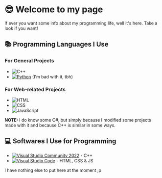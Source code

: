 # 😎 Welcome to my page
If ever you want some info about my programming life, well it's here.
Take a look if you want!

## 📚 Programming Languages I Use

### For General Projects
- <img alt="C++" src="https://img.shields.io/badge/C%2B%2B-4183c4?logo=c%2B%2&logoColor=white">
- <a href="https://www.python.org/downloads/"><img alt="Python" src="https://img.shields.io/badge/Python-14354C.svg?logo=python&logoColor=white"></a> (I'm bad with it, tbh)

### For Web-related Projects
- <img alt="HTML" src="https://img.shields.io/badge/HTML-E34F26.svg?logo=html5&logoColor=white">
- <img alt="CSS" src="https://img.shields.io/badge/CSS-1572B6.svg?logo=css3&logoColor=white">
- <img alt="JavaScript" src="https://img.shields.io/badge/JavaScript-F7DF1E.svg?logo=javascript&logoColor=white">

**NOTE:** I do know some C#, but simply because I modified some projects made with it and because C++ is similar in some ways.


## 💻 Softwares I Use for Programming

- <a href="https://visualstudio.microsoft.com/vs/community/"><img alt="Visual Studio Community 2022" src="https://img.shields.io/badge/Visual%20Studio%20Community%202022-a175d9?logo=visual%20studio"></a> - C++
- <a href="https://code.visualstudio.com/"><img alt="Visual Studio Code" src="https://img.shields.io/badge/Visual%20Studio%20Code-0078d7.svg?logo=visual-studio-code&logoColor=white"></a> - HTML, CSS & JS

I have nothing else to put here at the moment ;p